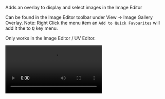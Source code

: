 
Adds an overlay to display and select images in the Image Editor

Can be found in the Image Editor toolbar under View -> Image Gallery Overlay. 
Note: Right Click the menu item an `Add to Quick Favourites` will add it the to <kbd>Q</kbd> key menu.

Only works in the Image Editor / UV Editor.

<video src="https://user-images.githubusercontent.com/684617/364934074-9e0aa2d0-e7d9-4e25-a5c9-a1f9f5b2b156.mp4" controls="controls" style="max-width: 730px;">
</video>
